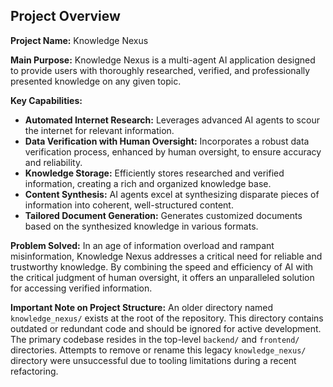 ## Project Overview

**Project Name:** Knowledge Nexus

**Main Purpose:** Knowledge Nexus is a multi-agent AI application designed to provide users with thoroughly researched, verified, and professionally presented knowledge on any given topic.

**Key Capabilities:**
- **Automated Internet Research:** Leverages advanced AI agents to scour the internet for relevant information.
- **Data Verification with Human Oversight:** Incorporates a robust data verification process, enhanced by human oversight, to ensure accuracy and reliability.
- **Knowledge Storage:** Efficiently stores researched and verified information, creating a rich and organized knowledge base.
- **Content Synthesis:** AI agents excel at synthesizing disparate pieces of information into coherent, well-structured content.
- **Tailored Document Generation:** Generates customized documents based on the synthesized knowledge in various formats.

**Problem Solved:** In an age of information overload and rampant misinformation, Knowledge Nexus addresses a critical need for reliable and trustworthy knowledge. By combining the speed and efficiency of AI with the critical judgment of human oversight, it offers an unparalleled solution for accessing verified information.

**Important Note on Project Structure:**
An older directory named `knowledge_nexus/` exists at the root of the repository. This directory contains outdated or redundant code and should be ignored for active development. The primary codebase resides in the top-level `backend/` and `frontend/` directories. Attempts to remove or rename this legacy `knowledge_nexus/` directory were unsuccessful due to tooling limitations during a recent refactoring.
